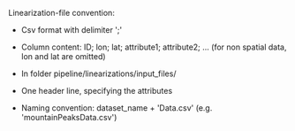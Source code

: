 Linearization-file convention:

- Csv format with delimiter ';'
- Column content: ID; lon; lat; attribute1; attribute2; ... (for non spatial data, lon and lat are omitted)

- In folder pipeline/linearizations/input_files/
- One header line, specifying the attributes
- Naming convention: dataset_name + 'Data.csv' (e.g. 'mountainPeaksData.csv')